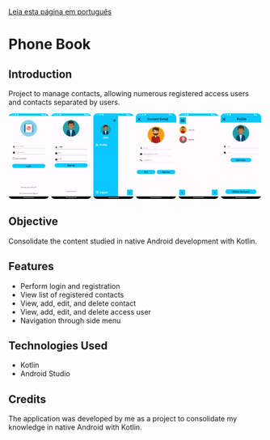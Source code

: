 [Leia esta página em português](./README.md)

# Phone Book

## Introduction

Project to manage contacts, allowing numerous registered access users and contacts separated by users.
<div>
  <img src="./public/Screenshot_20240105_143315.png" width="80" />
  <img src="./public/Screenshot_20240105_143425.png" width="80" />
  <img src="./public/Screenshot_20240105_143451.png" width="80" />
  <img src="./public/Screenshot_20240105_143536.png" width="80" />
  <img src="./public/Screenshot_20240105_143619.png" width="80" />
  <img src="./public/Screenshot_20240105_143937.png" width="80" />
</div>

## Objective

Consolidate the content studied in native Android development with Kotlin.

## Features

- Perform login and registration
- View list of registered contacts
- View, add, edit, and delete contact
- View, add, edit, and delete access user
- Navigation through side menu

## Technologies Used

- Kotlin
- Android Studio

## Credits

The application was developed by me as a project to consolidate my knowledge in native Android with Kotlin.
